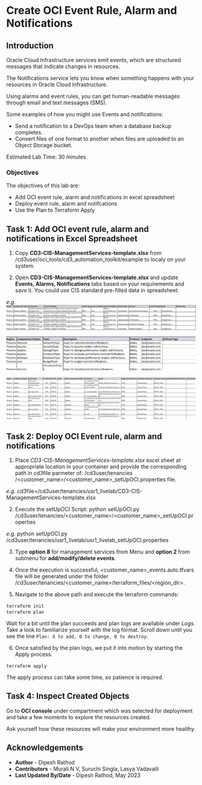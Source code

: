 # Create OCI Event Rule, Alarm and Notifications

## Introduction

Oracle Cloud Infrastructure services emit events, which are structured messages that indicate changes in resources. 

The Notifications service lets you know when something happens with your resources in Oracle Cloud Infrastructure. 

Using alarms and event rules, you can get human-readable messages through email and text messages (SMS).

Some examples of how you might use Events and notifications: 

- Send a notification to a DevOps team when a database backup completes.
- Convert files of one format to another when files are uploaded to an Object Storage bucket.

Estimated Lab Time: 30 minutes

### Objectives

The objectives of this lab are:

- Add OCI event rule, alarm and notifications in excel spreadsheet
- Deploy event rule, alarm and notifcations
- Use the Plan to Terraform Apply

## Task 1: Add OCI event rule, alarm and notifications in Excel Spreadsheet

1. Copy __CD3-CIS-ManagementServices-template.xlsx__ from /cd3user/oci_tools/cd3_automation_toolkit/example to localy on your system.

2. Open __CD3-CIS-ManagementServices-template.xlsx__ and update __Events, Alarms, Notifications__ tabs based on your requirements and save it. You could use CIS standard pre-filled data in spreadsheet.

_e.g._ ![Event Rule](images/Event_Rule.jpg)

![Notifications](images/notifications.jpg)

![Alarms](images/Alarms.jpg)

## Task 2: Deploy OCI Event rule, alarm and notifications

1. Place _CD3-CIS-ManagementServices-template.xlsx_ excel sheet at appropriate location in your container and provide the corresponding path in cd3file parmeter of: /cd3user/tenancies /<customer_name>/<customer_name>_setUpOCI.properties file.

_e.g._ cd3file=/cd3user/tenancies/usr1_livelab/CD3-CIS-ManagementServices-template.xlsx

2. Execute the setUpOCI Script:
python setUpOCI.py /cd3user/tenancies/<customer_name>/<customer_name>_setUpOCI.properties

_e.g._ python setUpOCI.py /cd3user/tenancies/usr1_livelab/usr1_livelab_setUpOCI.properties

3. Type __option 8__ for management services from Menu and __option 2__ from submenu for __add/modify/delete events__.

4. Once the execution is successful, <customer_name>_events.auto.tfvars file will be generated under the folder /cd3user/tenancies/<customer_name>/terraform_files/<region_dir>.

5. Navigate to the above path and execute the terraform commands:

```
terraform init
terraform plan
```

Wait for a bit until the plan succeeds and plan logs are available under _Logs_. Take a look to familiarize yourself with the log format. Scroll down until you see the line `Plan: X to add, 0 to change, 0 to destroy`.

6. Once satisfied by the plan logs, we put it into motion by starting the Apply process.

```
terraform apply
```

The apply process can take some time, so patience is required.

## Task 4: Inspect Created Objects

Go to __OCI console__ under compartment which was selected for deployment and take a few moments to explore the resources created. 

Ask yourself how these resources will make your environment more healthy. 

## Acknowledgements

- __Author__ - Dipesh Rathod
- __Contributors__ - Murali N V, Suruchi Singla, Lasya Vadavalli
- __Last Updated By/Date__ - Dipesh Rathod, May 2023
